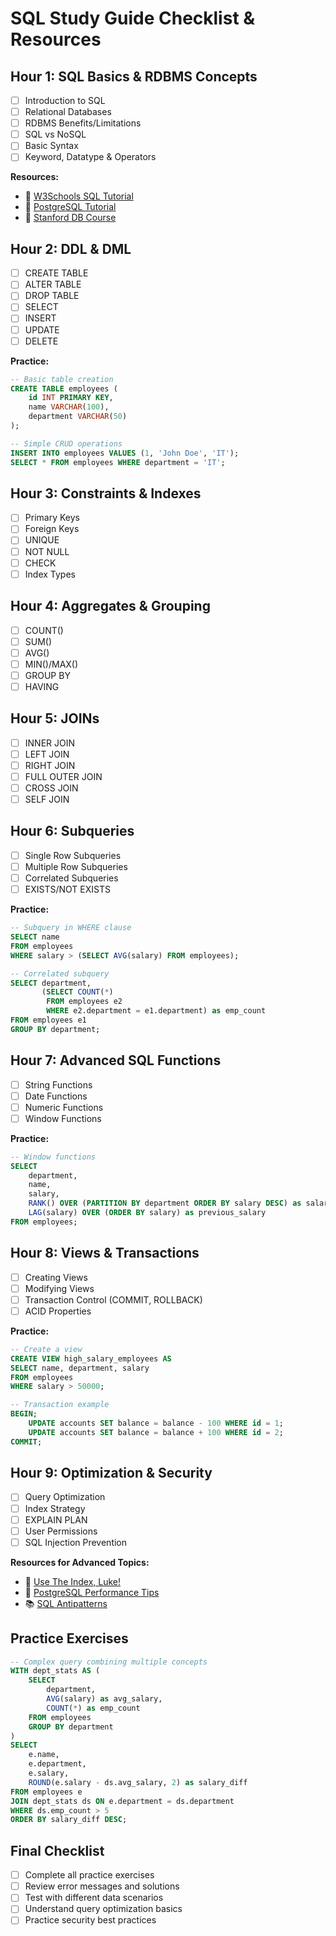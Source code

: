 # SQL Study Guide Checklist & Resources

## Hour 1: SQL Basics & RDBMS Concepts
- [ ] Introduction to SQL
- [ ] Relational Databases
- [ ] RDBMS Benefits/Limitations
- [ ] SQL vs NoSQL
- [ ] Basic Syntax
- [ ] Keyword, Datatype & Operators

**Resources:**
- 🔗 [W3Schools SQL Tutorial](https://www.w3schools.com/sql/)
- 🔗 [PostgreSQL Tutorial](https://www.postgresqltutorial.com/)
- 🎥 [Stanford DB Course](https://www.youtube.com/watch?v=D-k-h0GuFmE&list=PL6hGtHedy2Z4EkgY76QOcueU8lAC4o6c3)

## Hour 2: DDL & DML
- [ ] CREATE TABLE
- [ ] ALTER TABLE
- [ ] DROP TABLE
- [ ] SELECT
- [ ] INSERT
- [ ] UPDATE
- [ ] DELETE

**Practice:**
```sql
-- Basic table creation
CREATE TABLE employees (
    id INT PRIMARY KEY,
    name VARCHAR(100),
    department VARCHAR(50)
);

-- Simple CRUD operations
INSERT INTO employees VALUES (1, 'John Doe', 'IT');
SELECT * FROM employees WHERE department = 'IT';
```

## Hour 3: Constraints & Indexes
- [ ] Primary Keys
- [ ] Foreign Keys
- [ ] UNIQUE
- [ ] NOT NULL
- [ ] CHECK
- [ ] Index Types

## Hour 4: Aggregates & Grouping
- [ ] COUNT()
- [ ] SUM()
- [ ] AVG()
- [ ] MIN()/MAX()
- [ ] GROUP BY
- [ ] HAVING

## Hour 5: JOINs
- [ ] INNER JOIN
- [ ] LEFT JOIN
- [ ] RIGHT JOIN
- [ ] FULL OUTER JOIN
- [ ] CROSS JOIN
- [ ] SELF JOIN

## Hour 6: Subqueries
- [ ] Single Row Subqueries
- [ ] Multiple Row Subqueries
- [ ] Correlated Subqueries
- [ ] EXISTS/NOT EXISTS

**Practice:**
```sql
-- Subquery in WHERE clause
SELECT name 
FROM employees 
WHERE salary > (SELECT AVG(salary) FROM employees);

-- Correlated subquery
SELECT department,
       (SELECT COUNT(*) 
        FROM employees e2 
        WHERE e2.department = e1.department) as emp_count
FROM employees e1
GROUP BY department;
```

## Hour 7: Advanced SQL Functions
- [ ] String Functions
- [ ] Date Functions
- [ ] Numeric Functions
- [ ] Window Functions

**Practice:**
```sql
-- Window functions
SELECT 
    department,
    name,
    salary,
    RANK() OVER (PARTITION BY department ORDER BY salary DESC) as salary_rank,
    LAG(salary) OVER (ORDER BY salary) as previous_salary
FROM employees;
```

## Hour 8: Views & Transactions
- [ ] Creating Views
- [ ] Modifying Views
- [ ] Transaction Control (COMMIT, ROLLBACK)
- [ ] ACID Properties

**Practice:**
```sql
-- Create a view
CREATE VIEW high_salary_employees AS
SELECT name, department, salary
FROM employees
WHERE salary > 50000;

-- Transaction example
BEGIN;
    UPDATE accounts SET balance = balance - 100 WHERE id = 1;
    UPDATE accounts SET balance = balance + 100 WHERE id = 2;
COMMIT;
```

## Hour 9: Optimization & Security
- [ ] Query Optimization
- [ ] Index Strategy
- [ ] EXPLAIN PLAN
- [ ] User Permissions
- [ ] SQL Injection Prevention

**Resources for Advanced Topics:**
- 🔗 [Use The Index, Luke!](https://use-the-index-luke.com/)
- 🔗 [PostgreSQL Performance Tips](https://www.postgresql.org/docs/current/performance-tips.html)
- 📚 [SQL Antipatterns](http://sql-antipatterns.com/)

## Practice Exercises
```sql
-- Complex query combining multiple concepts
WITH dept_stats AS (
    SELECT 
        department,
        AVG(salary) as avg_salary,
        COUNT(*) as emp_count
    FROM employees
    GROUP BY department
)
SELECT 
    e.name,
    e.department,
    e.salary,
    ROUND(e.salary - ds.avg_salary, 2) as salary_diff
FROM employees e
JOIN dept_stats ds ON e.department = ds.department
WHERE ds.emp_count > 5
ORDER BY salary_diff DESC;
```

## Final Checklist
- [ ] Complete all practice exercises
- [ ] Review error messages and solutions
- [ ] Test with different data scenarios
- [ ] Understand query optimization basics
- [ ] Practice security best practices